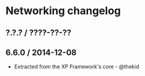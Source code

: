Networking changelog
====================

## ?.?.? / ????-??-??

## 6.6.0 / 2014-12-08

* Extracted from the XP Framework's core - @thekid